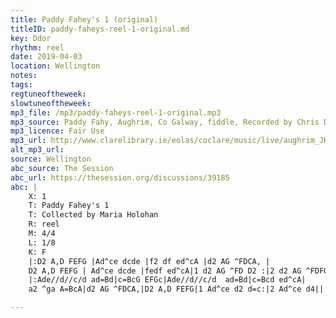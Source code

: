 ```yaml
---
title: Paddy Fahey's 1 (original)
titleID: paddy-faheys-reel-1-original.md
key: Ddor
rhythm: reel
date: 2019-04-03
location: Wellington
notes:
tags:
regtuneoftheweek:
slowtuneoftheweek:
mp3_file: /mp3/paddy-faheys-reel-1-original.mp3
mp3_source: Paddy Fahy, Aughrim, Co Galway, fiddle, Recorded by Chris Delaney (a US research student, during a field trip to Ireland)
mp3_licence: Fair Use
mp3_url: http://www.clarelibrary.ie/eolas/coclare/music/live/aughrim_JH24-2.htm
alt_mp3_url:
source: Wellington
abc_source: The Session
abc_url: https://thesession.org/discussions/39185
abc: |
    X: 1
    T: Paddy Fahey's 1
    T: Collected by Maria Holohan
    R: reel
    M: 4/4
    L: 1/8
    K: F
    |:D2 A,D FEFG |Ad^ce dcde |f2 df ed^cA |d2 AG ^FDCA, |
    D2 A,D FEFG | Ad^ce dcde |fedf ed^cA|1 d2 AG ^FD D2 :|2 d2 AG ^FDFG||
    |:Ade//d//c/d ad=Bd|c=BcG EFGc|Ade//d//c/d  ad=Bd|c=Bcd ed^cA|
    a2 ^ga A=BcA|d2 AG ^FDCA,|D2 A,D FEFG|1 Ad^ce d2 d=c:|2 Ad^ce d4||

---
```

